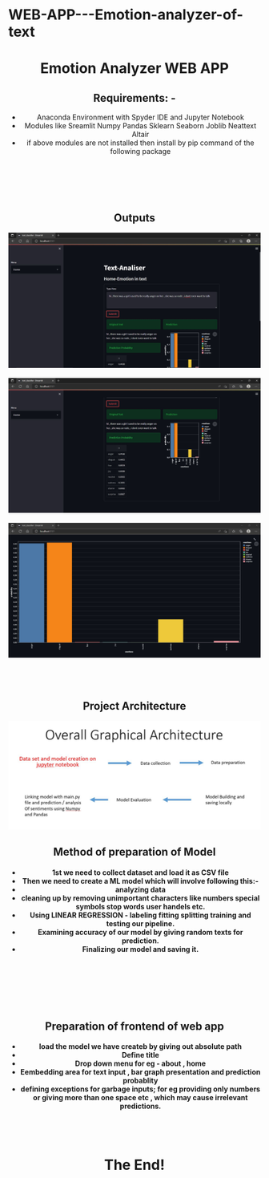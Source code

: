 # WEB-APP---Emotion-analyzer-of-text
<h1 align="center">Emotion Analyzer WEB APP</h1>
<h2 align="center">Requirements: -</h2>
<ul align="center">
<li>Anaconda Environment with Spyder IDE and Jupyter Notebook</li>
<li>Modules like Sreamlit Numpy Pandas Sklearn Seaborn Joblib Neattext Altair </li>
<li>if above modules are not installed then install by pip command of the following package</li>
</ul>
<br>
<br>
<br>
<br>
<h2 align="center">Outputs</h2>
<img src="img1.JPG"/>
<br>
<br>
<img src="img2.JPG"/>
<br>
<br>
<img src="img3.JPG"/>
<br>
<br>
<br>
<br>
<h2 align="center">Project Architecture</h2>
<img src="img4.JPG"/>
<h2 align="center">Method of preparation of Model</h2>
<h4>
<ul align="center">
<li>1st we need to collect dataset and load it as CSV file</li>
<li>Then we need to create a ML model which will involve following this:-
<li>analyzing data</li>
<li>cleaning up by removing unimportant characters like numbers special symbols stop words user handels etc.</li>
<li>Using LINEAR REGRESSION - labeling fitting splitting training and testing our pipeline.</li>
</li>
<li>Examining accuracy of our model by giving random texts for prediction.</li>
<li>Finalizing our model and saving it.</li>
<br>
</ul>
</h4>
<br>
<br>
<br>
<br>
<h2 align="center">Preparation of frontend of web app</h2>
<h4>
<ul align="center">
<li>load the model we have createb by giving out absolute path</li>
<li>Define title</li>
<li>Drop down menu for eg - about , home </li>
<li>Eembedding area for text input , bar graph presentation and prediction probablity</li>
<li>defining exceptions for garbage inputs; for eg providing only numbers or giving more than one space etc , which may cause irrelevant predictions.</li>
</ul>
</h4>
<br>
<br>
<h1 align="center">The End!</h1>
